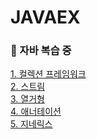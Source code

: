 # JAVAEX
### 📑 자바 복습 중
[1. 컬렉션 프레임워크](https://github.com/cheez0909/JAVAEX/tree/main/Collection)<br>
[2. 스트림](https://github.com/cheez0909/JAVAEX/tree/main/Stream)<br>
[3. 열거형](https://github.com/cheez0909/JAVAEX/tree/main/Enums)<br>
[4. 애너테이션](https://github.com/cheez0909/JAVAEX/tree/main/Annotation)<br>
[5. 지네릭스](https://github.com/cheez0909/JAVAEX/tree/main/Generics)<br>

